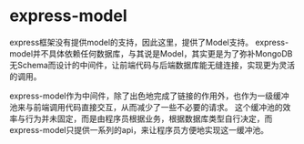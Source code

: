 # express-model

express框架没有提供model的支持，因此这里，提供了Model支持。
express-model并不具体依赖任何数据库，与其说是Model，其实更是为了弥补MongoDB无Schema而设计的中间件，让前端代码与后端数据库能无缝连接，实现更为灵活的调用。

express-model作为中间件，除了出色地完成了链接的作用外，也作为一级缓冲池来与前端调用代码直接交互，从而减少了一些不必要的请求。
这个缓冲池的效率与行为并未固定，而是由程序员根据业务，根据数据库类型自行决定，而express-model只提供一系列的api，来让程序员方便地实现这一缓冲池。
